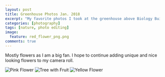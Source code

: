 ```yaml
---
layout: post
title: Greenhouse Photos Jan. 2018
excerpt: "My favorite photos I took at the greenhouse above Biology Building West at the University of Iowa."
categories: [photography]
tags: [nature, photo editing]
image:
  feature: red_flower_png.png
comments: true
---
```


<!--more-->

Mostly flowers as I am a big fan. I hope to continue adding unique and nice looking flowers to my camera roll. 

<img class="feature-image" src="{{ site.url }}/img/pink_flower.jpg" alt="Pink Flower">

<img class="feature-image" src="{{ site.url }}/img/banana_tree.jpg" alt="Tree with Fruit">

<img class="feature-image" src="{{ site.url }}/img/yellow_flower.jpg" alt="Yellow Flower">